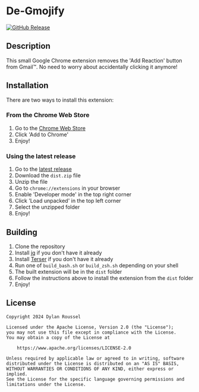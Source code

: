 # De-Gmojify
[![GitHub Release](https://img.shields.io/github/v/release/evowizz/De-Gmojify)]()

## Description
This small Google Chrome extension removes the 'Add Reaction' button from Gmail™. No need to worry about accidentally clicking it anymore!

## Installation
There are two ways to install this extension:

### From the Chrome Web Store
1. Go to the [Chrome Web Store](https://chromewebstore.google.com/detail/gpjfhlbmbglgakpmbocoebjakcnifknf)
2. Click 'Add to Chrome'
3. Enjoy!

### Using the latest release
1. Go to the [latest release](https://github.com/evowizz/De-Gmojify/releases/latest)
2. Download the `dist.zip` file
3. Unzip the file
4. Go to `chrome://extensions` in your browser
5. Enable 'Developer mode' in the top right corner
6. Click 'Load unpacked' in the top left corner
7. Select the unzipped folder
8. Enjoy!

## Building
1. Clone the repository
2. Install [jq](https://jqlang.github.io/jq/) if you don't have it already
3. Install [Terser](https://terser.org/) if you don't have it already
4. Run one of `build_bash.sh` or `build_zsh.sh` depending on your shell
5. The built extension will be in the `dist` folder
6. Follow the instructions above to install the extension from the `dist` folder
7. Enjoy!

## License
```
Copyright 2024 Dylan Roussel

Licensed under the Apache License, Version 2.0 (the "License");
you may not use this file except in compliance with the License.
You may obtain a copy of the License at

    https://www.apache.org/licenses/LICENSE-2.0

Unless required by applicable law or agreed to in writing, software
distributed under the License is distributed on an "AS IS" BASIS,
WITHOUT WARRANTIES OR CONDITIONS OF ANY KIND, either express or implied.
See the License for the specific language governing permissions and
limitations under the License.
```
